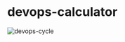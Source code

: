 # devops-calculator
![devops-cycle](https://technology.pl-inetum.group/wp-content/uploads/2020/11/cykl-devops-cycle-1024x525.png)
